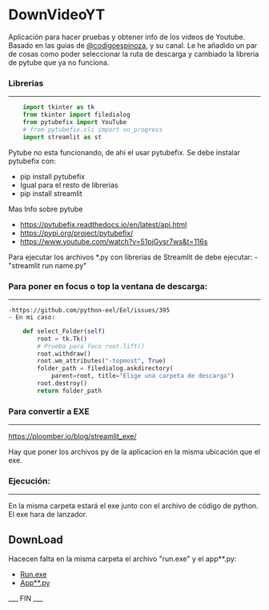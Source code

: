 # DownVideoYT


Aplicación para hacer pruebas y obtener info de los videos de Youtube. Basado en las guias de [@codigoespinoza](https://www.youtube.com/@CodigoEspinoza), y su canal.
Le he añadido un par de cosas como poder seleccionar la ruta de descarga y cambiado la libreria de pytube que ya no funciona.

### Librerias
---

```py
    import tkinter as tk
    from tkinter import filedialog
    from pytubefix import YouTube
    # from pytubefix.cli import on_progress
    import streamlit as st
```

Pytube no esta funcionando, de ahi el usar pytubefix. Se debe instalar pytubefix con:
- pip install pytubefix
- Igual para el resto de librerias
- pip install streamlit
  
Mas Info sobre pytube
- https://pytubefix.readthedocs.io/en/latest/api.html
- https://pypi.org/project/pytubefix/
- https://www.youtube.com/watch?v=51pjGysr7ws&t=116s

Para ejecutar los archivos \*.py con librerias de Streamlit de debe ejecutar: - "streamlit run name.py"

### Para poner en focus o top la ventana de descarga:
---
    -https://github.com/python-eel/Eel/issues/395
    - En mi caso:

```py
    def select_Folder(self)
        root = tk.Tk()
        # Prueba para foco root.lift()
        root.withdraw()
        root.wm_attributes("-topmost", True)
        folder_path = filedialog.askdirectory(
            parent=root, title="Elige una carpeta de descarga")
        root.destroy()
        return folder_path
```
### Para convertir a EXE
---

https://ploomber.io/blog/streamlit_exe/

Hay que poner los archivos py de la aplicacion en la misma ubicación que el exe.


### Ejecución:
---

En la misma carpeta estará el exe junto con el archivo de código de python. El exe hara de lanzador.


## DownLoad
Hacecen falta en la misma carpeta el archivo "run.exe" y el app**.py:

- [Run.exe](https://github.com/JeserM/DownVideoYT/blob/main/pro/exe/v%203.0/run.exe)
- [App**.py](https://github.com/JeserM/DownVideoYT/blob/main/pro/exe/v%203.0/app3.0.py)


___ FIN ___
